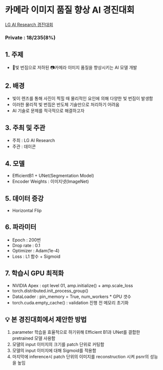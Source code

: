 # 카메라 이미지 품질 향상 AI 경진대회
[LG AI Research 경진대회](https://dacon.io/competitions/official/235746/overview/description)

### Private : 18/235(8%)

## 1. 주제
- 🌟빛 번짐으로 저하된 📷카메라 이미지 품질을 향상시키는 AI 모델 개발

## 2. 배경

- 빛이 렌즈를 통해 사진이 찍힐 때 물리적인 요인에 의해 다양한 빛 번짐이 발생함
- 이러한 물리적 빛 번짐은 반도체 기술만으로 처리하기 어려움
- AI 기술로 문제를 적극적으로 해결하고자

## 3. 주최 및 주관

- 주최 : ﻿LG AI Research
- 주관 : 데이콘

## 4. 모델
- EfficientB1 + UNet(Segmentation Model)
- Encoder Weights : 이미지넷(ImageNet)

## 5. 데이터 증강
- Horizontal Flip

## 6. 파라미터
- Epoch : 200번
- Drop rate : 0.1
- Optimizer : Adam(1e-4)
- Loss : L1 함수 + Sigmoid

## 7. 학습시 GPU 최적화
- NVIDIA Apex : opt level 01, amp.initialize() + amp.scale_loss
- torch.distributed.init_process_group()
- DataLoader : pin_memory = True, num_workers * GPU 갯수
- torch.cuda.empty_cache() : validation 진행 전 메모리 초기화

## 💡 본 경진대회에서 제안한 방법
1. parameter 학습을 효율적으로 하기위해 Efficient B1과 UNet를 결합한 pretrained 모델 사용함
2. 모댈의 input 이미지의 크기를 patch 단위로 커팅함
3. 모델의 input 이미지에 대해 Sigmoid를 적용함
4. 마지막에 inference시 patch 단위의 이미지를 reconstruction 시켜 psnr의 성능을 높임
